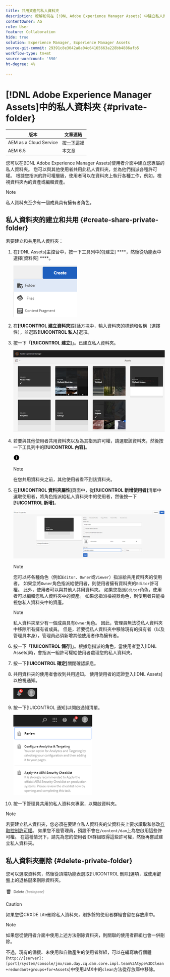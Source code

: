 ```yaml
---
title: 共用資產的私人資料夾
description: 瞭解如何在 [!DNL Adobe Experience Manager Assets] 中建立私人資料夾，並與其他使用者共用，以及指派各種許可權給他們。
contentOwner: AG
role: User
feature: Collaboration
hide: true
solution: Experience Manager, Experience Manager Assets
source-git-commit: 29391c8e3042a8a04c64165663a228bb4886afb5
workflow-type: tm+mt
source-wordcount: '590'
ht-degree: 4%

---
```


# [!DNL Adobe Experience Manager Assets]中的私人資料夾 {#private-folder}

| 版本 | 文章連結 |
| -------- | ---------------------------- |
| AEM as a Cloud Service  | [按一下這裡](https://experienceleague.adobe.com/docs/experience-manager-cloud-service/content/assets/manage/private-folder.html?lang=en) |
| AEM 6.5 | 本文章 |

您可以在[!DNL Adobe Experience Manager Assets]使用者介面中建立您專屬的私人資料夾。 您可以與其他使用者共用此私人資料夾，並為他們指派各種許可權。 根據您指派的許可權層級，使用者可以在資料夾上執行各種工作，例如，檢視資料夾內的資產或編輯資產。

>[!NOTE]
>
>私人資料夾至少有一個成員具有擁有者角色。

## 私人資料夾的建立和共用 {#create-share-private-folder}

若要建立和共用私人資料夾：

1. 在[!DNL Assets]主控台中，按一下工具列中的[建立] ****，然後從功能表中選擇[資料夾] ****。

   ![建立資產資料夾](assets/Create-folder.png)

1. 在&#x200B;**[!UICONTROL 建立資料夾]**&#x200B;對話方塊中，輸入資料夾的標題和名稱（選擇性），並選取&#x200B;**[!UICONTROL 私人]**&#x200B;選項。

1. 按一下「**[!UICONTROL 建立]**」。已建立私人資料夾。

   ![chlimage_1-413](assets/chlimage_1-413.png)

1. 若要與其他使用者共用資料夾以及為其指派許可權，請選取該資料夾，然後按一下工具列中的&#x200B;**[!UICONTROL 內容]**。

   ![資訊選項](assets/do-not-localize/info-circle-icon.png)

   >[!NOTE]
   >
   >在您共用資料夾之前，其他使用者看不到該資料夾。

1. 在&#x200B;**[!UICONTROL 資料夾屬性]**&#x200B;頁面中，從&#x200B;**[!UICONTROL 新增使用者]**&#x200B;清單中選取使用者，將角色指派給私人資料夾中的使用者，然後按一下&#x200B;**[!UICONTROL 新增]**。

   ![chlimage_1-415](assets/chlimage_1-415.png)

   >[!NOTE]
   >
   >您可以將各種角色（例如`Editor`、`Owner`或`Viewer`）指派給共用資料夾的使用者。 如果您將`Owner`角色指派給使用者，則使用者擁有資料夾的`Editor`許可權。 此外，使用者可以與其他人共用資料夾。 如果您指派`Editor`角色，使用者可以編輯您私人資料夾中的資產。 如果您指派檢視器角色，則使用者只能檢視您私人資料夾中的資產。

   >[!NOTE]
   >
   >私人資料夾至少有一個成員具有`Owner`角色。 因此，管理員無法從私人資料夾中移除所有擁有者成員。 但是，若要從私人資料夾中移除現有的擁有者（以及管理員本身），管理員必須新增其他使用者作為擁有者。

1. 按一下「**[!UICONTROL 儲存]**」。根據您指派的角色，當使用者登入[!DNL Assets]時，會指派一組許可權給使用者處理您的私人資料夾。
1. 按一下&#x200B;**[!UICONTROL 確定]**&#x200B;關閉確認訊息。
1. 共用資料夾的使用者會收到共用通知。 使用使用者的認證登入[!DNL Assets]以檢視通知。

   ![chlimage_1-416](assets/chlimage_1-416.png)

1. 按一下[!UICONTROL 通知]以開啟通知清單。

   ![通知清單](assets/Assets-Notification.png)

1. 按一下管理員共用的私人資料夾專案，以開啟資料夾。

>[!NOTE]
>
>若要建立私人資料夾，您必須在要建立私人資料夾的父資料夾上要求讀取和修改[存取控制許可權](/help/sites-administering/security.md#permissions-in-aem)。 如果您不是管理員，預設不會在`/content/dam`上為您啟用這些許可權。 在這種情況下，請先為您的使用者ID/群組取得這些許可權，然後再嘗試建立私人資料夾。

## 私人資料夾刪除 {#delete-private-folder}

您可以選取資料夾，然後從頂端功能表選取[!UICONTROL 刪除]選項，或使用鍵盤上的退格鍵來刪除資料夾。

![刪除頂端功能表中的選項](assets/delete-option.png)

>[!CAUTION]
>
>如果您從CRXDE Lite刪除私人資料夾，則多餘的使用者群組會留在存放庫中。

>[!NOTE]
>
>如果您從使用者介面中使用上述方法刪除資料夾，則關聯的使用者群組也會一併刪除。
>
>不過，現有的備援、未使用和自動產生的使用者群組，可以在編寫執行個體(`http://[server]:[port]/system/console/jmx/com.day.cq.dam.core.impl.team%3Atype%3DClean+redundant+groups+for+Assets`)中使用JMX中的`clean`方法從存放庫中移除。
